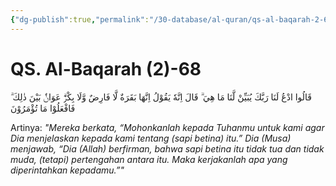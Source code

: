 ```yaml
---
{"dg-publish":true,"permalink":"/30-database/al-quran/qs-al-baqarah-2-68/"}
---
```



# QS. Al-Baqarah (2)-68
قَالُوا ادْعُ لَنَا رَبَّكَ يُبَيِّنْ لَّنَا مَا هِيَ ۗ قَالَ اِنَّهٗ يَقُوْلُ اِنَّهَا بَقَرَةٌ لَّا فَارِضٌ وَّلَا بِكْرٌۗ عَوَانٌۢ بَيْنَ ذٰلِكَ ۗ فَافْعَلُوْا مَا تُؤْمَرُوْنَ 

Artinya: *"Mereka berkata, “Mohonkanlah kepada Tuhanmu untuk kami agar Dia menjelaskan kepada kami tentang (sapi betina) itu.” Dia (Musa) menjawab, “Dia (Allah) berfirman, bahwa sapi betina itu tidak tua dan tidak muda, (tetapi) pertengahan antara itu. Maka kerjakanlah apa yang diperintahkan kepadamu.”"*
